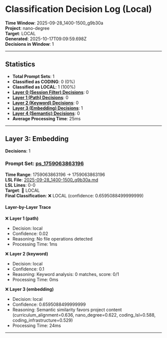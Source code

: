 # Classification Decision Log (Local)

**Time Window**: 2025-09-28_1400-1500_g9b30a<br>
**Project**: nano-degree<br>
**Target**: LOCAL<br>
**Generated**: 2025-10-17T09:09:59.698Z<br>
**Decisions in Window**: 1

---

## Statistics

- **Total Prompt Sets**: 1
- **Classified as CODING**: 0 (0%)
- **Classified as LOCAL**: 1 (100%)
- **[Layer 0 (Session Filter) Decisions](#layer-0-session-filter)**: 0
- **[Layer 1 (Path) Decisions](#layer-1-path)**: 0
- **[Layer 2 (Keyword) Decisions](#layer-2-keyword)**: 0
- **[Layer 3 (Embedding) Decisions](#layer-3-embedding)**: 1
- **[Layer 4 (Semantic) Decisions](#layer-4-semantic)**: 0
- **Average Processing Time**: 25ms

---

## Layer 3: Embedding

**Decisions**: 1

### Prompt Set: [ps_1759063863196](../../history/2025-09-28_1400-1500_g9b30a.md#ps_1759063863196)

**Time Range**: 1759063863196 → 1759063863196<br>
**LSL File**: [2025-09-28_1400-1500_g9b30a.md](../../history/2025-09-28_1400-1500_g9b30a.md#ps_1759063863196)<br>
**LSL Lines**: 0-0<br>
**Target**: 📍 LOCAL<br>
**Final Classification**: ❌ LOCAL (confidence: 0.6595088499999999)

#### Layer-by-Layer Trace

❌ **Layer 1 (path)**
- Decision: local
- Confidence: 0.02
- Reasoning: No file operations detected
- Processing Time: 1ms

❌ **Layer 2 (keyword)**
- Decision: local
- Confidence: 0.1
- Reasoning: Keyword analysis: 0 matches, score: 0/1
- Processing Time: 0ms

❌ **Layer 3 (embedding)**
- Decision: local
- Confidence: 0.6595088499999999
- Reasoning: Semantic similarity favors project content (curriculum_alignment=0.636, nano_degree=0.622, coding_lsl=0.588, coding_infrastructure=0.529)
- Processing Time: 24ms

---

